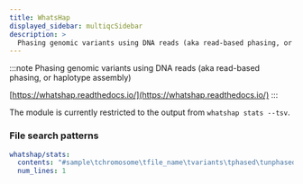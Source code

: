 ```yaml
---
title: WhatsHap
displayed_sidebar: multiqcSidebar
description: >
  Phasing genomic variants using DNA reads (aka read-based phasing, or haplotype assembly)
---
```


<!--
~~~~~ DO NOT EDIT ~~~~~
This file is autogenerated from the MultiQC module python docstring.
Do not edit the markdown, it will be overwritten.

File path for the source of this content: multiqc/modules/whatshap/whatshap.py
~~~~~~~~~~~~~~~~~~~~~~~
-->

:::note
Phasing genomic variants using DNA reads (aka read-based phasing, or haplotype assembly)

[https://whatshap.readthedocs.io/](https://whatshap.readthedocs.io/)
:::

The module is currently restricted to the output from `whatshap stats --tsv`.

### File search patterns

```yaml
whatshap/stats:
  contents: "#sample\tchromosome\tfile_name\tvariants\tphased\tunphased\tsingletons"
  num_lines: 1
```
